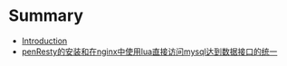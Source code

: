 # Summary

* [Introduction](README.md)
* [penResty的安装和在nginx中使用lua直接访问mysql达到数据接口的统一](penresty的安装和在nginx中使用lua直接访问mysql达到数据接口的统一.md)

